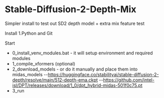 # Stable-Diffusion-2-Depth-Mix
 Simpler install to test out SD2 depth model + extra mix feature test

Install
1.Python and Git

Start
+ 0_install_venv_modules.bat - it will setup environment and required modules
+ 1_compile_xformers (optional)
+ 2_download_models - or do it manually and place them into midas_models
--https://huggingface.co/stabilityai/stable-diffusion-2-depth/resolve/main/512-depth-ema.ckpt
--https://github.com/intel-isl/DPT/releases/download/1_0/dpt_hybrid-midas-501f0c75.pt
+ 3_run

